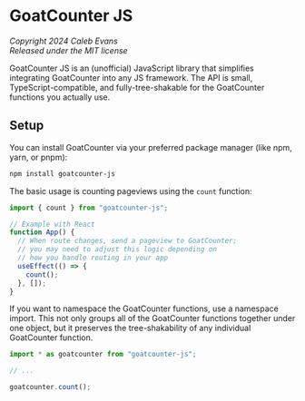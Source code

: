 # GoatCounter JS

_Copyright 2024 Caleb Evans_  
_Released under the MIT license_

GoatCounter JS is an (unofficial) JavaScript library that simplifies integrating GoatCounter into any JS framework. The API is small, TypeScript-compatible, and fully-tree-shakable for the GoatCounter functions you actually use.

## Setup

You can install GoatCounter via your preferred package manager (like npm, yarn,
or pnpm):

```sh
npm install goatcounter-js
```

The basic usage is counting pageviews using the `count` function:

```ts
import { count } from "goatcounter-js";

// Example with React
function App() {
  // When route changes, send a pageview to GoatCounter;
  // you may need to adjust this logic depending on
  // how you handle routing in your app
  useEffect(() => {
    count();
  }, []);
}
```

If you want to namespace the GoatCounter functions, use a namespace import. This
not only groups all of the GoatCounter functions together under one object, but it preserves the tree-shakability of any individual GoatCounter function.

```ts
import * as goatcounter from "goatcounter-js";

// ...

goatcounter.count();
```
